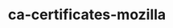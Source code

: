 ---
title: "ca-certificates-mozilla"
layout: cache
categories: [package, develop-2023-09-03]
meta: {"versions": ["2023-05-30"], "compilers": ["apple-clang@=14.0.0", "gcc@=11.1.0", "gcc@=11.3.0", "gcc@=12.1.0", "gcc@=7.3.1", "gcc@=7.5.0", "oneapi@=2023.2.0"], "oss": ["amzn2", "ubuntu18.04", "ubuntu20.04", "ubuntu22.04", "ventura"], "platforms": ["darwin", "linux"], "targets": ["aarch64", "neoverse_n1", "ppc64le", "x86_64", "x86_64_v3"], "stacks": ["aws-isc", "aws-isc-aarch64", "build_systems", "data-vis-sdk", "e4s", "e4s-oneapi", "e4s-power", "gpu-tests", "ml-darwin-aarch64-mps", "ml-linux-x86_64-cpu", "ml-linux-x86_64-cuda", "ml-linux-x86_64-rocm", "radiuss", "radiuss-aws", "radiuss-aws-aarch64", "root", "tutorial"], "num_specs": 10, "num_specs_by_stack": {"root": 10, "ml-darwin-aarch64-mps": 1, "radiuss-aws-aarch64": 2, "aws-isc-aarch64": 2, "radiuss-aws": 1, "aws-isc": 1, "build_systems": 1, "radiuss": 1, "e4s-power": 1, "gpu-tests": 1, "data-vis-sdk": 1, "e4s": 1, "e4s-oneapi": 1, "ml-linux-x86_64-cuda": 1, "tutorial": 2, "ml-linux-x86_64-rocm": 1, "ml-linux-x86_64-cpu": 1}}
spec_details: [{"hash": "knd66itzoqrznzc6htya3wqcerb2llsd", "compiler": "apple-clang@=14.0.0", "versions": ["2023-05-30"], "os": "ventura", "platform": "darwin", "target": "aarch64", "variants": ["build_system=generic"], "stacks": ["root", "ml-darwin-aarch64-mps"], "size": "-", "tarball": "https://binaries.spack.io/releases/develop-2023-09-03/build_cache/darwin-ventura-aarch64/apple-clang-14.0.0/ca-certificates-mozilla-2023-05-30/darwin-ventura-aarch64-apple-clang-14.0.0-ca-certificates-mozilla-2023-05-30-knd66itzoqrznzc6htya3wqcerb2llsd.spack"}, {"hash": "ifcfr2wjsm4m5f4y6bxqydu6vs7c5nif", "compiler": "gcc@=7.3.1", "versions": ["2023-05-30"], "os": "amzn2", "platform": "linux", "target": "aarch64", "variants": ["build_system=generic"], "stacks": ["root", "radiuss-aws-aarch64", "aws-isc-aarch64"], "size": "-", "tarball": "https://binaries.spack.io/releases/develop-2023-09-03/build_cache/linux-amzn2-aarch64/gcc-7.3.1/ca-certificates-mozilla-2023-05-30/linux-amzn2-aarch64-gcc-7.3.1-ca-certificates-mozilla-2023-05-30-ifcfr2wjsm4m5f4y6bxqydu6vs7c5nif.spack"}, {"hash": "xfsuza437azuyvnhbxxgwjidrrzoev6o", "compiler": "gcc@=7.3.1", "versions": ["2023-05-30"], "os": "amzn2", "platform": "linux", "target": "neoverse_n1", "variants": ["build_system=generic"], "stacks": ["root", "radiuss-aws-aarch64", "aws-isc-aarch64"], "size": "-", "tarball": "https://binaries.spack.io/releases/develop-2023-09-03/build_cache/linux-amzn2-neoverse_n1/gcc-7.3.1/ca-certificates-mozilla-2023-05-30/linux-amzn2-neoverse_n1-gcc-7.3.1-ca-certificates-mozilla-2023-05-30-xfsuza437azuyvnhbxxgwjidrrzoev6o.spack"}, {"hash": "f74g5a3m6lkd6az34mvqn7kzg3ios2sw", "compiler": "gcc@=7.3.1", "versions": ["2023-05-30"], "os": "amzn2", "platform": "linux", "target": "x86_64_v3", "variants": ["build_system=generic"], "stacks": ["root", "radiuss-aws", "aws-isc"], "size": "-", "tarball": "https://binaries.spack.io/releases/develop-2023-09-03/build_cache/linux-amzn2-x86_64_v3/gcc-7.3.1/ca-certificates-mozilla-2023-05-30/linux-amzn2-x86_64_v3-gcc-7.3.1-ca-certificates-mozilla-2023-05-30-f74g5a3m6lkd6az34mvqn7kzg3ios2sw.spack"}, {"hash": "kn6rmvo37metrkuireyr6gpnf3uhjl75", "compiler": "gcc@=7.5.0", "versions": ["2023-05-30"], "os": "ubuntu18.04", "platform": "linux", "target": "x86_64_v3", "variants": ["build_system=generic"], "stacks": ["root", "build_systems", "radiuss"], "size": "-", "tarball": "https://binaries.spack.io/releases/develop-2023-09-03/build_cache/linux-ubuntu18.04-x86_64_v3/gcc-7.5.0/ca-certificates-mozilla-2023-05-30/linux-ubuntu18.04-x86_64_v3-gcc-7.5.0-ca-certificates-mozilla-2023-05-30-kn6rmvo37metrkuireyr6gpnf3uhjl75.spack"}, {"hash": "t5kw2pxfovlgm2mlskv6evkoduhbvl7a", "compiler": "gcc@=11.1.0", "versions": ["2023-05-30"], "os": "ubuntu20.04", "platform": "linux", "target": "ppc64le", "variants": ["build_system=generic"], "stacks": ["root", "e4s-power"], "size": "-", "tarball": "https://binaries.spack.io/releases/develop-2023-09-03/build_cache/linux-ubuntu20.04-ppc64le/gcc-11.1.0/ca-certificates-mozilla-2023-05-30/linux-ubuntu20.04-ppc64le-gcc-11.1.0-ca-certificates-mozilla-2023-05-30-t5kw2pxfovlgm2mlskv6evkoduhbvl7a.spack"}, {"hash": "z6loycb4cas4fndbbht3q6hucu27ncb5", "compiler": "gcc@=11.1.0", "versions": ["2023-05-30"], "os": "ubuntu20.04", "platform": "linux", "target": "x86_64_v3", "variants": ["build_system=generic"], "stacks": ["root", "gpu-tests", "data-vis-sdk", "e4s"], "size": "-", "tarball": "https://binaries.spack.io/releases/develop-2023-09-03/build_cache/linux-ubuntu20.04-x86_64_v3/gcc-11.1.0/ca-certificates-mozilla-2023-05-30/linux-ubuntu20.04-x86_64_v3-gcc-11.1.0-ca-certificates-mozilla-2023-05-30-z6loycb4cas4fndbbht3q6hucu27ncb5.spack"}, {"hash": "wtjdvshuiua3rs5x2ktj6pdv36ydpyww", "compiler": "oneapi@=2023.2.0", "versions": ["2023-05-30"], "os": "ubuntu20.04", "platform": "linux", "target": "x86_64", "variants": ["build_system=generic"], "stacks": ["root", "e4s-oneapi"], "size": "-", "tarball": "https://binaries.spack.io/releases/develop-2023-09-03/build_cache/linux-ubuntu20.04-x86_64/oneapi-2023.2.0/ca-certificates-mozilla-2023-05-30/linux-ubuntu20.04-x86_64-oneapi-2023.2.0-ca-certificates-mozilla-2023-05-30-wtjdvshuiua3rs5x2ktj6pdv36ydpyww.spack"}, {"hash": "z7ixje3po7tr2xr4hhuadi2wi5n5akji", "compiler": "gcc@=11.3.0", "versions": ["2023-05-30"], "os": "ubuntu22.04", "platform": "linux", "target": "x86_64_v3", "variants": ["build_system=generic"], "stacks": ["ml-linux-x86_64-cuda", "root", "tutorial", "ml-linux-x86_64-rocm", "ml-linux-x86_64-cpu"], "size": "-", "tarball": "https://binaries.spack.io/releases/develop-2023-09-03/build_cache/linux-ubuntu22.04-x86_64_v3/gcc-11.3.0/ca-certificates-mozilla-2023-05-30/linux-ubuntu22.04-x86_64_v3-gcc-11.3.0-ca-certificates-mozilla-2023-05-30-z7ixje3po7tr2xr4hhuadi2wi5n5akji.spack"}, {"hash": "jsw5cv7n4iyjk4jxwadjvwxo2kbexaxu", "compiler": "gcc@=12.1.0", "versions": ["2023-05-30"], "os": "ubuntu22.04", "platform": "linux", "target": "x86_64_v3", "variants": ["build_system=generic"], "stacks": ["root", "tutorial"], "size": "-", "tarball": "https://binaries.spack.io/releases/develop-2023-09-03/build_cache/linux-ubuntu22.04-x86_64_v3/gcc-12.1.0/ca-certificates-mozilla-2023-05-30/linux-ubuntu22.04-x86_64_v3-gcc-12.1.0-ca-certificates-mozilla-2023-05-30-jsw5cv7n4iyjk4jxwadjvwxo2kbexaxu.spack"}]
---